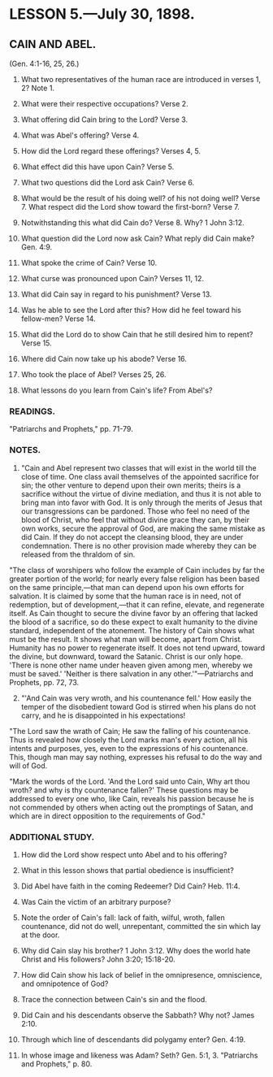 # LESSON 5.—July 30, 1898.

## CAIN AND ABEL.
(Gen. 4:1-16, 25, 26.)

1. What two representatives of the human race are introduced in verses 1, 2? Note 1.

2. What were their respective occupations? Verse 2.

3. What offering did Cain bring to the Lord? Verse 3.

4. What was Abel's offering? Verse 4.

5. How did the Lord regard these offerings? Verses 4, 5.

6. What effect did this have upon Cain? Verse 5.

7. What two questions did the Lord ask Cain? Verse 6.

8. What would be the result of his doing well? of his not doing well? Verse 7. What respect did the Lord show toward the first-born? Verse 7.

9. Notwithstanding this what did Cain do? Verse 8. Why? 1 John 3:12.

10. What question did the Lord now ask Cain? What reply did Cain make? Gen. 4:9.

11. What spoke the crime of Cain? Verse 10.

12. What curse was pronounced upon Cain? Verses 11, 12.

13. What did Cain say in regard to his punishment? Verse 13.

14. Was he able to see the Lord after this? How did he feel toward his fellow-men? Verse 14.

15. What did the Lord do to show Cain that he still desired him to repent? Verse 15.

16. Where did Cain now take up his abode? Verse 16.

17. Who took the place of Abel? Verses 25, 26.

18. What lessons do you learn from Cain's life? From Abel's?

### READINGS.
"Patriarchs and Prophets," pp. 71-79.

### NOTES.

1. "Cain and Abel represent two classes that will exist in the world till the close of time. One class avail themselves of the appointed sacrifice for sin; the other venture to depend upon their own merits; theirs is a sacrifice without the virtue of divine mediation, and thus it is not able to bring man into favor with God. It is only through the merits of Jesus that our transgressions can be pardoned. Those who feel no need of the blood of Christ, who feel that without divine grace they can, by their own works, secure the approval of God, are making the same mistake as did Cain. If they do not accept the cleansing blood, they are under condemnation. There is no other provision made whereby they can be released from the thraldom of sin.

"The class of worshipers who follow the example of Cain includes by far the greater portion of the world; for nearly every false religion has been based on the same principle,—that man can depend upon his own efforts for salvation. It is claimed by some that the human race is in need, not of redemption, but of development,—that it can refine, elevate, and regenerate itself. As Cain thought to secure the divine favor by an offering that lacked the blood of a sacrifice, so do these expect to exalt humanity to the divine standard, independent of the atonement. The history of Cain shows what must be the result. It shows what man will become, apart from Christ. Humanity has no power to regenerate itself. It does not tend upward, toward the divine, but downward, toward the Satanic. Christ is our only hope. 'There is none other name under heaven given among men, whereby we must be saved.' 'Neither is there salvation in any other.'"—Patriarchs and Prophets, pp. 72, 73.

2. "'And Cain was very wroth, and his countenance fell.' How easily the temper of the disobedient toward God is stirred when his plans do not carry, and he is disappointed in his expectations!

"The Lord saw the wrath of Cain; He saw the falling of his countenance. Thus is revealed how closely the Lord marks man's every action, all his intents and purposes, yes, even to the expressions of his countenance. This, though man may say nothing, expresses his refusal to do the way and will of God.

"Mark the words of the Lord. 'And the Lord said unto Cain, Why art thou wroth? and why is thy countenance fallen?' These questions may be addressed to every one who, like Cain, reveals his passion because he is not commended by others when acting out the promptings of Satan, and which are in direct opposition to the requirements of God."

### ADDITIONAL STUDY.

1. How did the Lord show respect unto Abel and to his offering?

2. What in this lesson shows that partial obedience is insufficient?

3. Did Abel have faith in the coming Redeemer? Did Cain? Heb. 11:4.

4. Was Cain the victim of an arbitrary purpose?

5. Note the order of Cain's fall: lack of faith, wilful, wroth, fallen countenance, did not do well, unrepentant, committed the sin which lay at the door.

6. Why did Cain slay his brother? 1 John 3:12. Why does the world hate Christ and His followers? John 3:20; 15:18-20.

7. How did Cain show his lack of belief in the omnipresence, omniscience, and omnipotence of God?

8. Trace the connection between Cain's sin and the flood.

9. Did Cain and his descendants observe the Sabbath? Why not? James 2:10.

10. Through which line of descendants did polygamy enter? Gen. 4:19.

11. In whose image and likeness was Adam? Seth? Gen. 5:1, 3. "Patriarchs and Prophets," p. 80.

